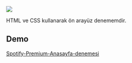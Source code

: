 <img src="[Spotify-Premium-Anasayfa](https://www.dropbox.com/s/kqis4kh290nmcu9/Spotify.png?dl=0)" width="auto">

HTML ve CSS kullanarak ön arayüz denememdir.
## **Demo**
[Spotify-Premium-Anasayfa-denemesi](https://site-frontend1-spotify-deneme.netlify.app/)
